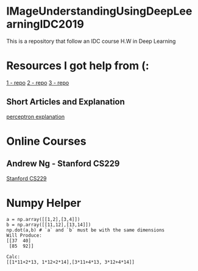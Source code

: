 # IMageUnderstandingUsingDeepLeearningIDC2019
This is a repository that follow an IDC course H.W in Deep Learning


# Resources I got help from (:
[1 - repo](https://github.com/eriklindernoren/ML-From-Scratch)
[2 - repo](https://gist.github.com/Thomascountz/77670d1fd621364bc41a7094563a7b9c)
[3 - repo](https://machinelearningmastery.com/implement-perceptron-algorithm-scratch-python/)

## Short Articles and Explanation
[perceptron explanation](https://machinelearningmastery.com/implement-perceptron-algorithm-scratch-python/)

# Online Courses

## Andrew Ng - Stanford CS229
[Stanford CS229](https://www.youtube.com/watch?v=UzxYlbK2c7E&list=PLA89DCFA6ADACE599&index=2&t=0s)

# Numpy Helper

```
a = np.array([[1,2],[3,4]])
b = np.array([[11,12],[13,14]])
np.dot(a,b) # `a` and `b` must be with the same dimensions
Will Produce:
[[37  40]
 [85  92]]

Calc:
[[1*11+2*13, 1*12+2*14],[3*11+4*13, 3*12+4*14]]
```

